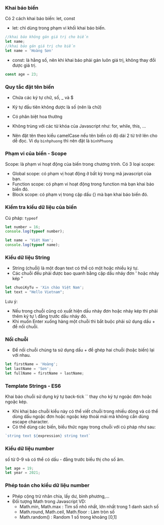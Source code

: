 ### Khai báo biến 
Có 2 cách khai báo biến: let, const 
- let: chỉ dùng trong phạm vi khối khai báo biến.   
```javascript
//khai báo không gán giá trị cho biến
let name;
//khai báo gán giá trị cho biến
let name = 'Hoàng Sơn'
```
- const: là hằng số, nên khi khai báo phải gán luôn giá trị, không thay đổi được giá trị.
```javascript
const age = 23;
```
### Quy tắc đặt tên biến

- Chứa các ký tự chữ, số, _ và $

- Ký tự đầu tiên không được là số (nên là chữ)
- Có phân biệt hoa thường

- Không trùng với các từ khóa của Javascript như: for, while, this, ...

- Nên đặt tên theo kiểu camelCase nếu tên biến có độ dài 2 từ trở lên cho dễ đọc. Ví
dụ `binhphuong` thì nên đặt là `binhPhuong`

### Phạm vi của biến - Scope
Scope: là phạm vi hoạt động của biến trong chương trình. Có 3 loại scope:
- Global scope: có phạm vị hoạt động ở bất kỳ trong mã javascript của bạn.
- Function scope: có phạm vi hoạt động trong function mà bạn khai báo biến đó.
- Block scope: có phạm vị trong cặp dấu {} mà bạn khai báo biến đó.

### Kiểm tra kiểu dữ liệu của biến
Cú pháp: `typeof`
```javascript
let number = 16;
console.log(typeof number);

let name = 'Việt Nam';
console.log(typeof name);
```
### Kiểu dữ liệu String
- String (chuỗi) là một đoạn text có thể có một hoặc nhiều ký tự.
- Các chuỗi đều phải được bao quanh bằng cặp dấu nháy đơn ' hoặc nháy kép "
```javascript
let chuoiKyTu = 'Xin chào Việt Nam';
let text = "Hello Vietnam";
```
Lưu ý:
- Nếu trong chuỗi cũng có xuất hiện dấu nháy đơn hoặc nháy kép thì phải thêm ký tự \ đằng trước dấu nháy đó.
- Khi muốn Enter xuống hàng một chuỗi thì bắt buộc phải sử dụng dấu + để
nối chuỗi.
### Nối chuỗi
- Để nối chuỗi chúng ta sử dụng dấu + để ghép hai chuỗi (hoặc biến) lại với nhau.
```javascript
let firstName = 'Hoàng';
let lastName = 'Sơn';
let fullName = firstName + lastName;
```
### Template Strings - ES6
Khai báo chuỗi sử dụng ký tự back-tick `` thay cho ký tự ngoặc đơn hoặc ngoặc
kép.
- Khi khai báo chuỗi kiểu này có thể viết chuỗi trong nhiều dòng và có thể dùng dấu
ngoặc đơn hoặc ngoặc kép thoải mái mà không cần dùng escape character.
- Có thể dùng các biến, biểu thức ngay trong chuỗi với cú pháp như sau:
```javascript
`string text ${expression} string text`
```
### Kiểu dữ liệu number
số từ 0-9 và có thể có dấu - đằng trước biểu thị cho số âm.
```javascript
let age = 19;
let year = 2021;
```
### Phép toán cho kiểu dữ liệu number
- Phép cộng trừ nhân chia, lấy dư, bình phương,...
- Đối tượng Math trong Javascript
VD: 
    - Math.min, Math.max : Tìm số nhỏ nhất, lớn nhất trong 1 danh sách số
    - Math.round, Math.ceil, Math.floor : Làm tròn số
    - Math.random() : Random 1 số trong khoảng [0,1]

